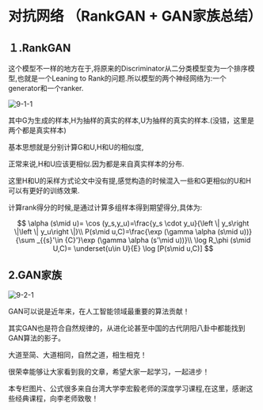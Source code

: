 # 对抗网络 （RankGAN + GAN家族总结）

## １.RankGAN

这个模型不一样的地方在于,将原来的Discriminator从二分类模型变为一个排序模型,也就是一个Leaning to Rank的问题.所以模型的两个神经网络为:一个generator和一个ranker.

![9-1-1](https://raw.githubusercontent.com/muyangren907/Machine_Learning/master/%E7%AC%AC%E5%9B%9B%E9%83%A8%E5%88%86%20%E5%AF%B9%E6%8A%97%E7%BD%91%E7%BB%9CGAN/images/9-1-1.jpg)

其中G为生成的样本,H为抽样的真实的样本,U为抽样的真实的样本.(没错，这里是两个都是真实样本)

基本思想就是分别计算G和U,H和U的相似度,

正常来说,H和U应该更相似.因为都是来自真实样本的分布.

这里H和U的采样方式论文中没有提,感觉构造的时候混入一些和G更相似的U和H可以有更好的训练效果.

计算rank得分的时候,是通过计算多组样本得到期望得分,具体为:

$$
\alpha (s\mid u)= \cos (y_s,y_u)=\frac{y_s \cdot y_u}{\left \| y_s\right \|\left \| y_u\right \|}\\
P(s\mid u,C)=\frac{\exp (\gamma \alpha (s\mid u))}{\sum _{{s}'\in {C}'}\exp (\gamma \alpha (s'\mid u))}\\
\log R_\phi (s\mid U,C)= \underset{u\in U}{E} \log [P(s\mid u,C)]
$$

## 2.GAN家族

![9-2-1](https://raw.githubusercontent.com/muyangren907/Machine_Learning/master/%E7%AC%AC%E5%9B%9B%E9%83%A8%E5%88%86%20%E5%AF%B9%E6%8A%97%E7%BD%91%E7%BB%9CGAN/images/9-2-1.jpg)

GAN可以说是近年来，在人工智能领域最重要的算法贡献！

其实GAN也是符合自然规律的，从进化论甚至中国的古代阴阳八卦中都能找到GAN算法的影子。

大道至简、大道相同，自然之道，相生相克！

很荣幸能够让大家看到我的文章，希望大家一起学习，一起进步！

本专栏图片、公式很多来自台湾大学李宏毅老师的深度学习课程,在这里，感谢这些经典课程，向李老师致敬！
